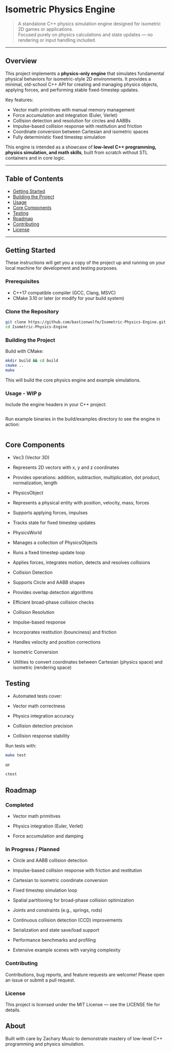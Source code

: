 # Isometric Physics Engine

> A standalone C++ physics simulation engine designed for isometric 2D games or applications.  
> Focused purely on physics calculations and state updates — no rendering or input handling included.

---

## Overview

This project implements a **physics-only engine** that simulates fundamental physical behaviors for isometric-style 2D environments. It provides a minimal, old-school C++ API for creating and managing physics objects, applying forces, and performing stable fixed-timestep updates.

Key features:
- Vector math primitives with manual memory management
- Force accumulation and integration (Euler, Verlet)
- Collision detection and resolution for circles and AABBs
- Impulse-based collision response with restitution and friction
- Coordinate conversion between Cartesian and isometric spaces
- Fully deterministic fixed timestep simulation

This engine is intended as a showcase of **low-level C++ programming, physics simulation, and math skills**, built from scratch without STL containers and in core logic.

---

## Table of Contents

- [Getting Started](#getting-started)
- [Building the Project](#building-the-project)
- [Usage](#usage)
- [Core Components](#core-components)
- [Testing](#testing)
- [Roadmap](#roadmap)
- [Contributing](#contributing)
- [License](#license)

---

## Getting Started

These instructions will get you a copy of the project up and running on your local machine for development and testing purposes.

### Prerequisites

- C++17 compatible compiler (GCC, Clang, MSVC)
- CMake 3.10 or later (or modify for your build system)

### Clone the Repository

```bash
git clone https://github.com/bastionwolfe/Isometric-Physics-Engine.git
cd Isometric-Physics-Engine
```

### Building the Project

Build with CMake:
```bash
mkdir build && cd build
cmake ..
make
```

This will build the core physics engine and example simulations.

### Usage - WIP p

Include the engine headers in your C++ project:
```bash

```


Run example binaries in the build/examples directory to see the engine in action:

```bash

```

## Core Components

- Vec3 (Vector 3D)

- Represents 2D vectors with x, y and z coordinates

- Provides operations: addition, subtraction, multiplication, dot product, normalization, length

- PhysicsObject

- Represents a physical entity with position, velocity, mass, forces

- Supports applying forces, impulses

- Tracks state for fixed timestep updates

- PhysicsWorld

- Manages a collection of PhysicsObjects

- Runs a fixed timestep update loop

- Applies forces, integrates motion, detects and resolves collisions

- Collision Detection

- Supports Circle and AABB shapes

- Provides overlap detection algorithms

- Efficient broad-phase collision checks

- Collision Resolution

- Impulse-based response

- Incorporates restitution (bounciness) and friction

- Handles velocity and position corrections

- Isometric Conversion

- Utilities to convert coordinates between Cartesian (physics space) and isometric (rendering space)

## Testing

- Automated tests cover:

- Vector math correctness

- Physics integration accuracy

- Collision detection precision

- Collision response stability

Run tests with:

```bash
make test 
```
or 
```bash
ctest
```

## Roadmap

### Completed

- Vector math primitives
  
- Physics integration (Euler, Verlet)
  
- Force accumulation and damping

### In Progress / Planned
- Circle and AABB collision detection

- Impulse-based collision response with friction and restitution

- Cartesian to isometric coordinate conversion

- Fixed timestep simulation loop

- Spatial partitioning for broad-phase collision optimization

- Joints and constraints (e.g., springs, rods)

- Continuous collision detection (CCD) improvements

- Serialization and state save/load support

- Performance benchmarks and profiling

- Extensive example scenes with varying complexity

### Contributing

Contributions, bug reports, and feature requests are welcome! Please open an issue or submit a pull request.

### License

This project is licensed under the MIT License — see the LICENSE
 file for details.

## About

Built with care by Zachary Music to demonstrate mastery of low-level C++ programming and physics simulation.
